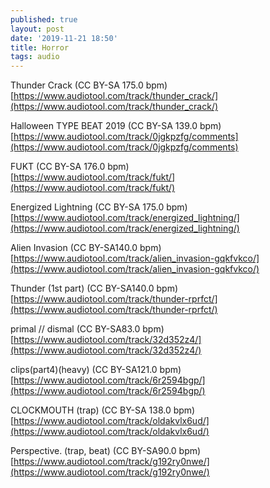 ```yaml
---
published: true
layout: post
date: '2019-11-21 18:50'
title: Horror
tags: audio 
---
```


Thunder Crack (CC BY-SA 175.0 bpm)  
[https://www.audiotool.com/track/thunder_crack/](https://www.audiotool.com/track/thunder_crack/)

Halloween TYPE BEAT 2019 (CC BY-SA 139.0 bpm)  
[https://www.audiotool.com/track/0jgkpzfg/comments](https://www.audiotool.com/track/0jgkpzfg/comments)

FUKT (CC BY-SA 176.0 bpm)  
[https://www.audiotool.com/track/fukt/](https://www.audiotool.com/track/fukt/)

Energized Lightning (CC BY-SA 175.0 bpm)  
[https://www.audiotool.com/track/energized_lightning/](https://www.audiotool.com/track/energized_lightning/)

Alien Invasion (CC BY-SA140.0 bpm)  
[https://www.audiotool.com/track/alien_invasion-gqkfvkco/](https://www.audiotool.com/track/alien_invasion-gqkfvkco/)

Thunder (1st part) (CC BY-SA140.0 bpm)  
[https://www.audiotool.com/track/thunder-rprfct/](https://www.audiotool.com/track/thunder-rprfct/)

primal // dismal (CC BY-SA83.0 bpm)  
[https://www.audiotool.com/track/32d352z4/](https://www.audiotool.com/track/32d352z4/)

clips(part4)(heavy) (CC BY-SA121.0 bpm)  
[https://www.audiotool.com/track/6r2594bgp/](https://www.audiotool.com/track/6r2594bgp/)

CLOCKMOUTH (trap) (CC BY-SA 138.0 bpm)  
[https://www.audiotool.com/track/oldakvlx6ud/](https://www.audiotool.com/track/oldakvlx6ud/)

Perspective. (trap, beat) (CC BY-SA90.0 bpm)  
[https://www.audiotool.com/track/g192ry0nwe/](https://www.audiotool.com/track/g192ry0nwe/)
